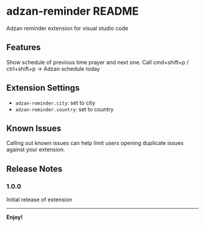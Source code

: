 # adzan-reminder README

Adzan reminder extension for visual studio code

## Features

Show schedule of previous time prayer and next one.
Call cmd+shift+p / ctrl+shift+p -> Adzan schedule today


## Extension Settings

* `adzan-reminder.city`: set to city
* `adzan-reminder.country`: set to country

## Known Issues

Calling out known issues can help limit users opening duplicate issues against your extension.

## Release Notes

### 1.0.0

Initial release of extension


-----------------------------------------------------------------------------------------------------------

**Enjoy!**

